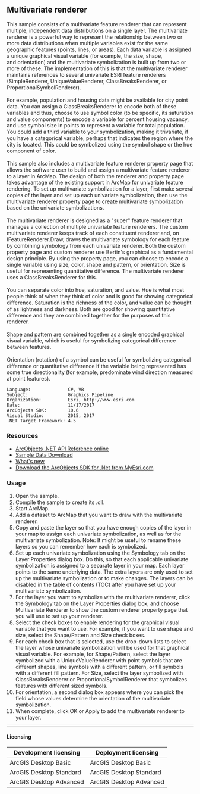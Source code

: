 ## Multivariate renderer

  <div xmlns="http://www.w3.org/1999/xhtml" xmlns:my="http://schemas.microsoft.com/office/infopath/2003/myXSD/2006-02-10T23:25:53">This sample consists of a multivariate feature renderer that can represent multiple, independent data distributions on a single layer. The multivariate renderer is a powerful way to represent the relationship between two or more data distributions when multiple variables exist for the same geographic features (points, lines, or areas). Each data variable is assigned a unique graphical visual variable (for example, the size, shape, and orientation) and the multivariate symbolization is built up from two or more of these. The implementation of this is that the multivariate renderer maintains references to several univariate ESRI feature renderers (SimpleRenderer, UniqueValueRenderer, ClassBreaksRenderer, or ProportionalSymbolRenderer). </div>
  <div xmlns="http://www.w3.org/1999/xhtml" xmlns:my="http://schemas.microsoft.com/office/infopath/2003/myXSD/2006-02-10T23:25:53"> </div>
  <div xmlns="http://www.w3.org/1999/xhtml" xmlns:my="http://schemas.microsoft.com/office/infopath/2003/myXSD/2006-02-10T23:25:53">For example, population and housing data might be available for city point data. You can assign a ClassBreaksRenderer to encode both of these variables and thus, choose to use symbol color (to be specific, its saturation and value components) to encode a variable for percent housing vacancy, and use symbol size in points to represent a variable for total population. You could add a third variable to your symbolization, making it trivariate, if you have a categorical variable, perhaps that indicates the region where the city is located. This could be symbolized using the symbol shape or the hue component of color.</div>
  <div xmlns="http://www.w3.org/1999/xhtml" xmlns:my="http://schemas.microsoft.com/office/infopath/2003/myXSD/2006-02-10T23:25:53"> </div>
  <div xmlns="http://www.w3.org/1999/xhtml" xmlns:my="http://schemas.microsoft.com/office/infopath/2003/myXSD/2006-02-10T23:25:53">This sample also includes a multivariate feature renderer property page that allows the software user to build and assign a multivariate feature renderer to a layer in ArcMap. The design of both the renderer and property page takes advantage of the existing support in ArcMap for univariate feature rendering. To set up multivariate symbolization for a layer, first make several copies of the layer and set up each univariate symbolization, then use the multivariate renderer property page to create multivariate symbolization based on the univariate symbolizations. </div>
  <div xmlns="http://www.w3.org/1999/xhtml" xmlns:my="http://schemas.microsoft.com/office/infopath/2003/myXSD/2006-02-10T23:25:53"> </div>
  <div xmlns="http://www.w3.org/1999/xhtml" xmlns:my="http://schemas.microsoft.com/office/infopath/2003/myXSD/2006-02-10T23:25:53">The multivariate renderer is designed as a "super" feature renderer that manages a collection of multiple univariate feature renderers. The custom multivariate renderer keeps track of each constituent renderer and, on IFeatureRenderer.Draw, draws the multivariate symbology for each feature by combining symbology from each univariate renderer. Both the custom property page and custom renderer use Bertin's graphical as a fundamental design principle. By using the property page, you can choose to encode a single variable using size, color, shape and pattern, or orientation. Size is useful for representing quantitative difference. The multivariate renderer uses a ClassBreaksRenderer for this.</div>
  <div xmlns="http://www.w3.org/1999/xhtml" xmlns:my="http://schemas.microsoft.com/office/infopath/2003/myXSD/2006-02-10T23:25:53"> </div>
  <div xmlns="http://www.w3.org/1999/xhtml" xmlns:my="http://schemas.microsoft.com/office/infopath/2003/myXSD/2006-02-10T23:25:53">You can separate color into hue, saturation, and value. Hue is what most people think of when they think of color and is good for showing categorical difference. Saturation is the richness of the color, and value can be thought of as lightness and darkness. Both are good for showing quantitative difference and they are combined together for the purposes of this renderer.</div>
  <div xmlns="http://www.w3.org/1999/xhtml" xmlns:my="http://schemas.microsoft.com/office/infopath/2003/myXSD/2006-02-10T23:25:53"> </div>
  <div xmlns="http://www.w3.org/1999/xhtml" xmlns:my="http://schemas.microsoft.com/office/infopath/2003/myXSD/2006-02-10T23:25:53">Shape and pattern are combined together as a single encoded graphical visual variable, which is useful for symbolizing categorical difference between features. </div>
  <div xmlns="http://www.w3.org/1999/xhtml" xmlns:my="http://schemas.microsoft.com/office/infopath/2003/myXSD/2006-02-10T23:25:53"> </div>
  <div xmlns="http://www.w3.org/1999/xhtml" xmlns:my="http://schemas.microsoft.com/office/infopath/2003/myXSD/2006-02-10T23:25:53">Orientation (rotation) of a symbol can be useful for symbolizing categorical difference or quantitative difference if the variable being represented has some true directionality (for example, predominate wind direction measured at point features). </div>  


<!-- TODO: Fill this section below with metadata about this sample-->
```
Language:              C#, VB
Subject:               Graphics Pipeline
Organization:          Esri, http://www.esri.com
Date:                  11/17/2017
ArcObjects SDK:        10.6
Visual Studio:         2015, 2017
.NET Target Framework: 4.5
```

### Resources

* [ArcObjects .NET API Reference online](http://desktop.arcgis.com/en/arcobjects/latest/net/webframe.htm)  
* [Sample Data Download](../../releases)  
* [What's new](http://desktop.arcgis.com/en/arcobjects/latest/net/webframe.htm#05247c04-bfd9-4e36-ae09-bc6e833c3b14.htm)  
* [Download the ArcObjects SDK for .Net from MyEsri.com](https://my.esri.com/)  

### Usage
1. Open the sample.  
1. Compile the sample to create its .dll.  
1. Start ArcMap.  
1. Add a dataset to ArcMap that you want to draw with the multivariate renderer.   
1. Copy and paste the layer so that you have enough copies of the layer in your map to assign each univariate symbolization, as well as for the multivariate symbolization. Note: It might be useful to rename these layers so you can remember how each is symbolized.  
1. Set up each univariate symbolization using the Symbology tab on the Layer Properties dialog box. Do this, so that each applicable univariate symbolization is assigned to a separate layer in your map. Each layer points to the same underlying data. The extra layers are only used to set up the multivariate symbolization or to make changes. The layers can be disabled in the table of contents (TOC) after you have set up your multivariate symbolization.   
1. For the layer you want to symbolize with the multivariate renderer, click the Symbology tab on the Layer Properties dialog box, and choose Multivariate Renderer to show the custom renderer property page that you will use to set up your renderer.   
1. Select the check boxes to enable rendering for the graphical visual variable that you want to use. For example, if you want to use shape and size, select the Shape/Pattern and Size check boxes.   
1. For each check box that is selected, use the drop-down lists to select the layer whose univariate symbolization will be used for that graphical visual variable. For example, for Shape/Pattern, select the layer symbolized with a UniqueValueRenderer with point symbols that are different shapes, line symbols with a different pattern, or fill symbols with a different fill pattern. For Size, select the layer symbolized with ClassBreaksRenderer or ProportionalSymbolRenderer that symbolizes features with different sized symbols.   
1. For orientation, a second dialog box appears where you can pick the field whose values determine the orientation of the multivariate symbolization.   
1. When complete, click OK or Apply to add the multivariate renderer to your layer.  









---------------------------------

#### Licensing  
| Development licensing | Deployment licensing | 
| ------------- | ------------- | 
| ArcGIS Desktop Basic | ArcGIS Desktop Basic |  
| ArcGIS Desktop Standard | ArcGIS Desktop Standard |  
| ArcGIS Desktop Advanced | ArcGIS Desktop Advanced |  


